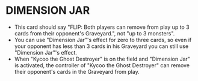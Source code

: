 
# DIMENSION JAR

*   This card should say "FLIP: Both players can remove from play up to 3 cards from their opponent's Graveyard.", not "up to 3 monsters".
*   You can use "Dimension Jar"'s effect for zero to three cards, so even if your opponent has less than 3 cards in his Graveyard you can still use "Dimension Jar"'s effect.
*   When "Kycoo the Ghost Destroyer" is on the field and "Dimension Jar" is activated, the controller of "Kycoo the Ghost Destroyer" can remove their opponent's cards in the Graveyard from play.

  